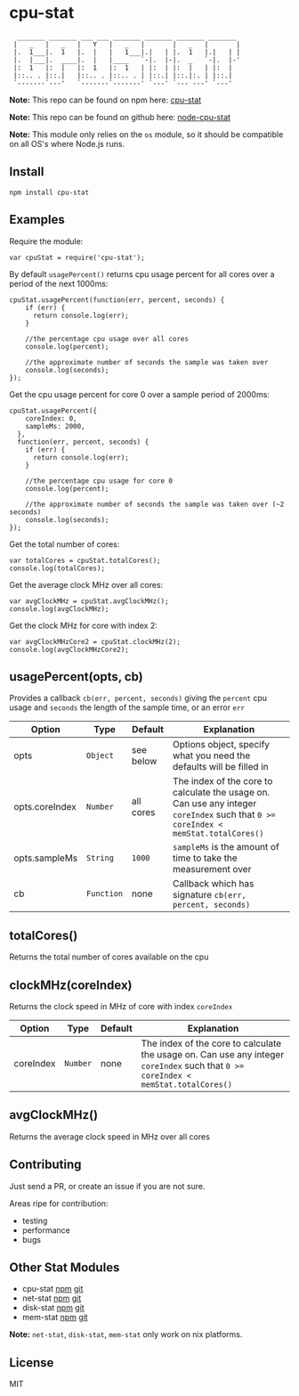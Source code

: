 cpu-stat
========

```
  _______ _______ ___ ___ _______ _______ _______ _______
 |   _   |   _   |   Y   |   _   |       |   _   |       |
 |.  1___|.  1   |.  |   |   1___|.|   | |.  1   |.|   | |
 |.  |___|.  ____|.  |   |____   `-|.  |-|.  _   `-|.  |-'
 |:  1   |:  |   |:  1   |:  1   | |:  | |:  |   | |:  |
 |::.. . |::.|   |::.. . |::.. . | |::.| |::.|:. | |::.|
 `-------`---'   `-------`-------' `---' `--- ---' `---'
```

**Note:** This repo can be found on npm here: [cpu-stat](https://www.npmjs.com/package/cpu-stat)

**Note:** This repo can be found on github here: [node-cpu-stat](https://github.com/jub3i/node-cpu-stat)

**Note:** This module only relies on the `os` module, so it should be compatible on all OS's where Node.js runs.

Install
-------

```
npm install cpu-stat
```

Examples
--------

Require the module:
```
var cpuStat = require('cpu-stat');
```

By default `usagePercent()` returns cpu usage percent for all cores over a period of the next 1000ms:
```
cpuStat.usagePercent(function(err, percent, seconds) {
    if (err) {
      return console.log(err);
    }

    //the percentage cpu usage over all cores
    console.log(percent);

    //the approximate number of seconds the sample was taken over
    console.log(seconds);
});
```

Get the cpu usage percent for core 0 over a sample period of 2000ms:
```
cpuStat.usagePercent({
    coreIndex: 0,
    sampleMs: 2000,
  },
  function(err, percent, seconds) {
    if (err) {
      return console.log(err);
    }

    //the percentage cpu usage for core 0
    console.log(percent);

    //the approximate number of seconds the sample was taken over (~2 seconds)
    console.log(seconds);
});
```

Get the total number of cores:
```
var totalCores = cpuStat.totalCores();
console.log(totalCores);
```

Get the average clock MHz over all cores:
```
var avgClockMHz = cpuStat.avgClockMHz();
console.log(avgClockMHz);
```

Get the clock MHz for core with index 2:
```
var avgClockMHzCore2 = cpuStat.clockMHz(2);
console.log(avgClockMHzCore2);
```

usagePercent(opts, cb)
----------------------

Provides a callback `cb(err, percent, seconds)` giving the `percent` cpu usage and `seconds` the length of the sample time, or an error `err`

Option               | Type         | Default            | Explanation
-------------------- | -------------| ------------------ | ------------
opts                 | `Object`     | see below          | Options object, specify what you need the defaults will be filled in
opts.coreIndex       | `Number`     | all cores          | The index of the core to calculate the usage on. Can use any integer `coreIndex` such that `0 >= coreIndex < memStat.totalCores()`
opts.sampleMs        | `String`     | `1000`             | `sampleMs` is the amount of time to take the measurement over
cb                   | `Function`   | none               | Callback which has signature `cb(err, percent, seconds)`

totalCores()
------------

Returns the total number of cores available on the cpu

clockMHz(coreIndex)
-------------------

Returns the clock speed in MHz of core with index `coreIndex`

Option               | Type         | Default            | Explanation
-------------------- | -------------| ------------------ | ------------
coreIndex            | `Number`     | none               | The index of the core to calculate the usage on. Can use any integer `coreIndex` such that `0 >= coreIndex < memStat.totalCores()`

avgClockMHz()
-------------

Returns the average clock speed in MHz over all cores

Contributing
------------

Just send a PR, or create an issue if you are not sure.

Areas ripe for contribution:
- testing
- performance
- bugs

Other Stat Modules
------------------

- cpu-stat [npm](https://www.npmjs.com/package/cpu-stat) [git](https://github.com/jub3i/node-cpu-stat)
- net-stat [npm](https://www.npmjs.com/package/net-stat) [git](https://github.com/jub3i/node-net-stat)
- disk-stat [npm](https://www.npmjs.com/package/disk-stat) [git](https://github.com/jub3i/node-disk-stat)
- mem-stat [npm](https://www.npmjs.com/package/mem-stat) [git](https://github.com/jub3i/node-mem-stat)

**Note:** `net-stat`, `disk-stat`, `mem-stat` only work on nix platforms.

License
-------

MIT

